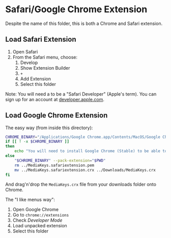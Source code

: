Safari/Google Chrome Extension
==============================

Despite the name of this folder, this is both a Chrome and Safari extension.

Load Safari Extension
---------------------

1. Open Safari
2. From the Safari menu, choose:
    1. Develop
    2. Show Extension Builder
    3. `+`
    4. Add Extension
    5. Select this folder

Note: You will need a to be a "Safari Developer" (Apple's term). You can sign up for an account at [developer.apple.com].

Load Google Chrome Extension
----------------------------

The easy way (from inside this directory):

```bash
CHROME_BINARY="/Applications/Google Chrome.app/Contents/MacOS/Google Chrome"
if [[ ! -x $CHROME_BINARY ]]
then
	echo "You will need to install Google Chrome (Stable) to be able to package the extension"
else
	"$CHROME_BINARY" --pack-extension="$PWD"
	rm ../MediaKeys.safariextension.pem
	mv ../MediaKeys.safariextension.crx ../Downloads/MediaKeys.crx
fi
```

And drag'n'drop the `MediaKeys.crx` file from your downloads folder onto Chrome.

The "I like menus way":

1. Open Google Chrome
2. Go to `chrome://extensions`
3. Check *Developer Mode*
4. Load unpacked extension
5. Select this folder

  [developer.apple.com]:https://developer.apple.com/
